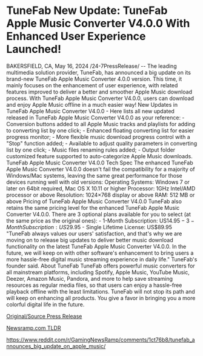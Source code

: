 # TuneFab New Update: TuneFab Apple Music Converter V4.0.0 With Enhanced User Experience Launched!

BAKERSFIELD, CA, May 16, 2024 /24-7PressRelease/ -- The leading multimedia solution provider, TuneFab, has announced a big update on its brand-new TuneFab Apple Music Converter 4.0.0 version. This time, it mainly focuses on the enhancement of user experience, with related features improved to deliver a better and smoother Apple Music download process. With TuneFab Apple Music Converter V4.0.0, users can download and enjoy Apple Music offline in a much easier way!  New Updates in TuneFab Apple Music Converter V4.0.0 - Here lists all new updated released in TuneFab Apple Music Converter V4.0.0 as your reference: - Conversion buttons added to all Apple Music tracks and playlists for adding to converting list by one click; - Enhanced floating converting list for easier progress monitor; - More flexible music download progress control with a "Stop" function added; - Available to adjust quality parameters in converting list by one click; - Music files renaming rules added; - Output folder customized feature supported to auto-categorize Apple Music downloads.  TuneFab Apple Music Converter V4.0.0 Tech Spec The enhanced TuneFab Apple Music Converter V4.0.0 doesn't fail the compatibility for a majority of Windows/Mac systems, leaving the same great performance for those devices running well with old versions: Operating Systems: Windows 7 or later on 64bit required, Mac OS X 10.11 or higher Processor: 1GHz Intel/AMD processor or above Resolution: 1024×768 display or above RAM: 512 MB or above  Pricing of TuneFab Apple Music Converter V4.0.0 TuneFab also retains the same pricing level for the enhanced TuneFab Apple Music Converter V4.0.0. There are 3 optional plans available for you to select (at the same price as the original ones): - 1-Month Subscription: US$14.95 - 3-Month Subscription: US$29.95 - Single Lifetime License: US$89.95  "TuneFab always values our users' satisfaction, and that's why we are moving on to release big updates to deliver better music download functionality on the latest TuneFab Apple Music Converter V4.0.0. In the future, we will keep on with other software's enhancement to bring users a more hassle-free digital music streaming experience in daily life." TuneFab's founder said.  About TuneFab TuneFab offers powerful music converters for all mainstream platforms, including Spotify, Apple Music, YouTube Music, Deezer, Amazon Music, Pandora, and more to help save streaming resources as regular media files, so that users can enjoy a hassle-free playback offline with the least limitations. TuneFab will not stop its path and will keep on enhancing all products. You give a favor in bringing you a more colorful digital life in the future. 

[Original/Source Press Release](https://www.24-7pressrelease.com/press-release/510904/tunefab-new-update-tunefab-apple-music-converter-v400-with-enhanced-user-experience-launched)
                    

[Newsramp.com TLDR](None) 

https://www.reddit.com/r/GamingNewsRamp/comments/1ct76b8/tunefab_announces_big_update_on_apple_music/